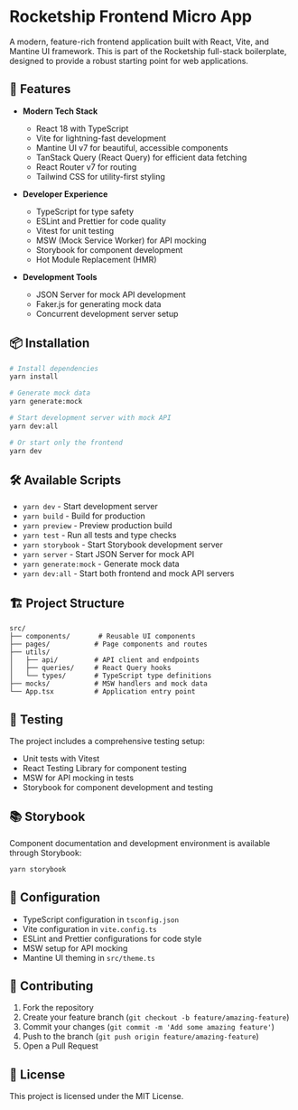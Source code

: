 # Rocketship Frontend Micro App

A modern, feature-rich frontend application built with React, Vite, and Mantine UI framework. This is part of the Rocketship full-stack boilerplate, designed to provide a robust starting point for web applications.

## 🚀 Features

- **Modern Tech Stack**
  - React 18 with TypeScript
  - Vite for lightning-fast development
  - Mantine UI v7 for beautiful, accessible components
  - TanStack Query (React Query) for efficient data fetching
  - React Router v7 for routing
  - Tailwind CSS for utility-first styling

- **Developer Experience**
  - TypeScript for type safety
  - ESLint and Prettier for code quality
  - Vitest for unit testing
  - MSW (Mock Service Worker) for API mocking
  - Storybook for component development
  - Hot Module Replacement (HMR)

- **Development Tools**
  - JSON Server for mock API development
  - Faker.js for generating mock data
  - Concurrent development server setup

## 📦 Installation

```bash
# Install dependencies
yarn install

# Generate mock data
yarn generate:mock

# Start development server with mock API
yarn dev:all

# Or start only the frontend
yarn dev
```

## 🛠️ Available Scripts

- `yarn dev` - Start development server
- `yarn build` - Build for production
- `yarn preview` - Preview production build
- `yarn test` - Run all tests and type checks
- `yarn storybook` - Start Storybook development server
- `yarn server` - Start JSON Server for mock API
- `yarn generate:mock` - Generate mock data
- `yarn dev:all` - Start both frontend and mock API servers

## 🏗️ Project Structure

```
src/
├── components/       # Reusable UI components
├── pages/           # Page components and routes
├── utils/
│   ├── api/         # API client and endpoints
│   ├── queries/     # React Query hooks
│   └── types/       # TypeScript type definitions
├── mocks/           # MSW handlers and mock data
└── App.tsx          # Application entry point
```

## 🧪 Testing

The project includes a comprehensive testing setup:

- Unit tests with Vitest
- React Testing Library for component testing
- MSW for API mocking in tests
- Storybook for component development and testing

## 📚 Storybook

Component documentation and development environment is available through Storybook:

```bash
yarn storybook
```

## 🔧 Configuration

- TypeScript configuration in `tsconfig.json`
- Vite configuration in `vite.config.ts`
- ESLint and Prettier configurations for code style
- MSW setup for API mocking
- Mantine UI theming in `src/theme.ts`

## 🤝 Contributing

1. Fork the repository
2. Create your feature branch (`git checkout -b feature/amazing-feature`)
3. Commit your changes (`git commit -m 'Add some amazing feature'`)
4. Push to the branch (`git push origin feature/amazing-feature`)
5. Open a Pull Request

## 📝 License

This project is licensed under the MIT License.
